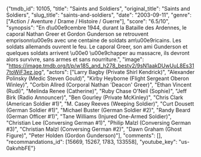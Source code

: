 {"tmdb_id": 10105, "title": "Saints and Soldiers", "original_title": "Saints and Soldiers", "slug_title": "saints-and-soldiers", "date": "2003-09-11", "genre": ["Action / Aventure / Drame / Histoire / Guerre"], "score": "6.5/10", "synopsis": "En d\u00e9cembre 1944, durant la Bataille des Ardennes, le caporal Nathan Greer et Gordon Gunderson se retrouvent emprisonn\u00e9s avec une centaine de soldats am\u00e9ricains. Les soldats allemands ouvrent le feu. Le caporal Greer, son ami Gunderson et quelques soldats arrivent \u00e0 \u00e9chapper au massacre, ils devront alors survivre, sans armes et sans nourriture.", "image": "https://image.tmdb.org/t/p/w185_and_h278_bestv2/9sN1aakDUwUuL8Es317toWiF3ez.jpg", "actors": ["Larry Bagby (Private Shirl Kendrick)", "Alexander Polinsky (Medic Steven Gould)", "Kirby Heyborne (Flight Sergeant Oberon Winley)", "Corbin Allred (Corporal Nathan 'Deacon' Greer)", "Ethan Vincent (Rudi)", "Melinda Renee (Catherine)", "Ruby Chase O'Neil (Sophie)", "Jeff Birk (Radio Announcer)", "Ben Gourley (Private McKinley)", "Chris Clark (American Soldier #1)", "M. Casey Reeves (Weeping Soldier)", "Curt Dousett (German Soldier #1)", "Michael Buster (German Soldier #2)", "Randy Beard (German Officer #1)", "Tane Williams (Injured One-Armed Soldier)", "Christian Lee (Conversing German #1)", "Philip Malzl (Conversing German #3)", "Christian Malzl (Conversing German #2)", "Dawn Graham (Ghost Figure)", "Peter Holden (Gordon Gunderson)"], "comments": [], "recommandations_id": [15669, 15267, 1783, 133558], "youtube_key": "us-0akvhbFE"}